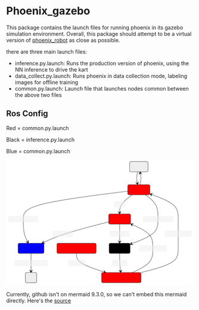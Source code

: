 # Phoenix_gazebo

This package contains the launch files for running phoenix in its gazebo simulation environment. Overall, this package
should attempt to be a virtual version of [phoenix_robot](phoenix_robot.md) as close as possible.

there are three main launch files:
- inference.py.launch: Runs the production version of phoenix, using the NN inference to drive the kart
- data_collect.py.launch: Runs phoenix in data collection mode, labeling images for offline training
- common.py.launch: Launch file that launches nodes common between the above two files

## Ros Config

Red = common.py.launch

Black = inference.py.launch

Blue = common.py.launch

![](images/phnx_gazebo.svg)

Currently, github isn't on mermaid 9.3.0, so we can't embed this mermaid directly.
Here's the [source](https://mermaid.live/edit#pako:eNqNVMFq4zAQ_RUh6C0hsEcdemmhvWwvgZ4MYiyNHbWSJozkhLb03yvFrQt2kl1fbI_evDfzNNKHNGRRKpkyZLx30DOE9eFPE0V5jIeU7rEThkKgWF6eWB13LuOqc94rRjtDWsiwxLV-wBlwz2TPAcG8NnHE3tyIR2B7BEbhYkbuwGAa1x7gHVsS6_Wt6N91y872qJQaCx0hy_gJPmZehdQmtKe-Ry4L9U-JjYGADJvg7Ib79mp-CTvSTGkKl3yyFMasqbu6BrHaEDOT98jf3Vl2B9ShbI1OR5fNbsE_ky38TC3ljQlWH9D_L82yzDM0L_SmM-mMHmmv89GlPPProk717Ydqars662I_WTgr4vIWVAv1aUBO3S0gY6ZLr0rcbZ-TqN66AH0dmkn96emqsIsdMkZTva0zupCdA_7tQITDr5kXRuaM7Hzg5EqWQABny3n9qGyNzDsM2EhVPiMOmcE3somfBQpDpu1bNFJlHnAlh739PeFSdeBTiaJ1mfjveAecroLPL8aVYvo)